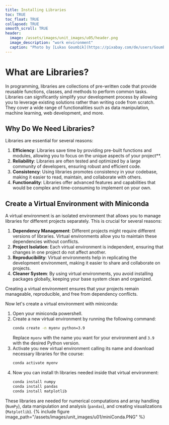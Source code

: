 ```yaml
---
title: Installing Libraries
toc: TRUE
toc_float: TRUE
collapsed: TRUE
smooth_scroll: TRUE
header:
  image: /assets/images/unit_images/u05/header.png
  image_description: "work environment"
  caption: "Photo by [Lukas Goumbik](https://pixabay.com/de/users/Goumbik-3752482/?utm_source=link-attribution&amp;utm_medium=referral&amp;utm_campaign=image&amp;utm_content=2055522) from [Pixabay](https://pixabay.com)"
---
```


# What are Libraries?
In programming, libraries are collections of pre-written code that provide reusable functions, classes, and methods to perform common tasks. Libraries can significantly simplify your development process by allowing you to leverage existing solutions rather than writing code from scratch. They cover a wide range of functionalities such as data manipulation, machine learning, web development, and more.

## Why Do We Need Libraries?
Libraries are essential for several reasons:

1. **Efficiency**: Libraries save time by providing pre-built functions and modules, allowing you to focus on the unique aspects of your project**.
2. **Reliability**: Libraries are often tested and optimized by a large community of developers, ensuring robust and efficient code.
3. **Consistency**: Using libraries promotes consistency in your codebase, making it easier to read, maintain, and collaborate with others.
4. **Functionality**: Libraries offer advanced features and capabilities that would be complex and time-consuming to implement on your own.

## Create a Virtual Environment with Miniconda

A virtual environment is an isolated environment that allows you to manage libraries for different projects separately. This is crucial for several reasons:

1. **Dependency Management**: Different projects might require different versions of libraries. Virtual environments allow you to maintain these dependencies without conflicts.
2. **Project Isolation**: Each virtual environment is independent, ensuring that changes in one project do not affect another.
3. **Reproducibility**: Virtual environments help in replicating the development environment, making it easier to share and collaborate on projects.
4. **Cleaner System**: By using virtual environments, you avoid installing packages globally, keeping your base system clean and organized.

Creating a virtual environment ensures that your projects remain manageable, reproducible, and free from dependency conflicts.

Now let's create a virtual environment with miniconda:

1. Open your miniconda powershell.
2. Create a new virtual environment by running the following command:
   ```sh
   conda create -n myenv python=3.9
   ```
   Replace `myenv` with the name you want for your environment and `3.9` with the desired Python version.
3. Activate you new virtual environment calling its name and download necessary libraries for the course:
   ```sh
   conda activate myenv
   ```
4. Now you can install th libraries needed inside that virtual environment:
   ```sh
   conda install numpy
   conda install pandas
   conda install matplotlib
   ```
  These libraries are needed for numerical computations and array handling (`NumPy`), data manipulation and analysis (`pandas`), and creating visualizations (`Matplotlib`).
{% include figure image_path="/assets/images/unit_images/u01/miniConda.PNG" %}

